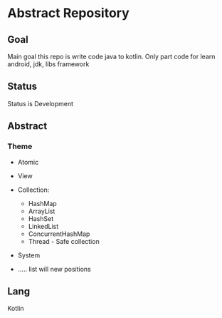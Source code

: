 # Abstract Repository

## Goal

Main goal this repo is write code java to kotlin.
Only part code for learn android, jdk, libs framework

## Status

Status is Development

## Abstract

### Theme

- Atomic
- View
- Collection:
   - HashMap
   - ArrayList 
   - HashSet 
   - LinkedList
   - ConcurrentHashMap
   - Thread - Safe collection

- System
- ..... list will new positions



## Lang
Kotlin


